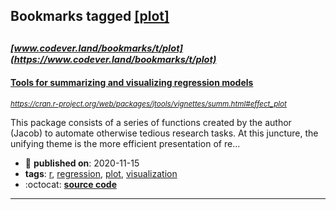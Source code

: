 ## Bookmarks tagged [[plot]](https://www.codever.land/search?q=[plot])

_<sup><sup>[www.codever.land/bookmarks/t/plot](https://www.codever.land/bookmarks/t/plot)</sup></sup>_
---
#### [Tools for summarizing and visualizing regression models](https://cran.r-project.org/web/packages/jtools/vignettes/summ.html#effect_plot)
_<sup>https://cran.r-project.org/web/packages/jtools/vignettes/summ.html#effect_plot</sup>_

This package consists of a series of functions created by the author (Jacob) to automate otherwise tedious research tasks. At this juncture, the unifying theme is the more efficient presentation of re...
* :calendar: **published on**: 2020-11-15
* **tags**: [r](../tagged/r.md), [regression](../tagged/regression.md), [plot](../tagged/plot.md), [visualization](../tagged/visualization.md)
* :octocat: **[source code](https://github.com/jacob-long/jtools/)**
---
